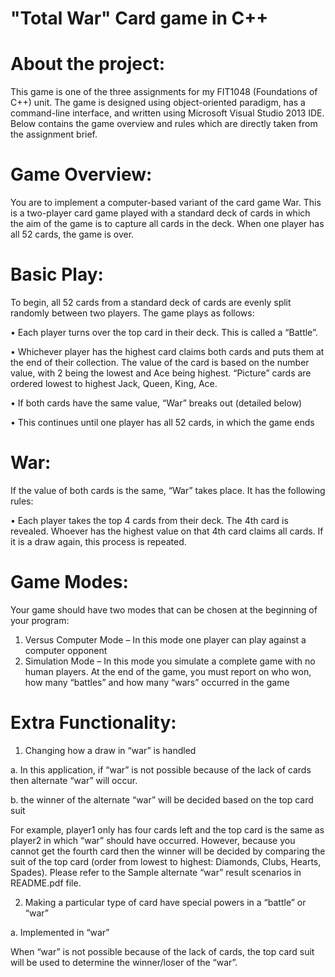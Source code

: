 # "Total War" Card game in C++

# About the project:
This game is one of the three assignments for my FIT1048 (Foundations of C++) unit. The game is designed using object-oriented paradigm, has a command-line interface, and written using Microsoft Visual Studio 2013 IDE. Below contains the game overview and rules which are directly taken from the assignment brief.

# Game Overview:
You are to implement a computer-based variant of the card game War. This is a two-player card game played with a standard deck of cards in which the aim of the game is to capture all cards in the deck. When one player has all 52 cards, the game is over.

# Basic Play:
To begin, all 52 cards from a standard deck of cards are evenly split randomly between two players.
The game plays as follows:

• Each player turns over the top card in their deck. This is called a “Battle”.

• Whichever player has the highest card claims both cards and puts them at the end of their
collection. The value of the card is based on the number value, with 2 being the lowest and
Ace being highest. “Picture” cards are ordered lowest to highest Jack, Queen, King, Ace.

• If both cards have the same value, “War” breaks out (detailed below)

• This continues until one player has all 52 cards, in which the game ends

# War:
If the value of both cards is the same, “War” takes place. It has the following rules:

• Each player takes the top 4 cards from their deck. The 4th card is revealed. Whoever has the
highest value on that 4th card claims all cards. If it is a draw again, this process is repeated.

# Game Modes:
Your game should have two modes that can be chosen at the beginning of your program:
1. Versus Computer Mode – In this mode one player can play against a computer opponent
2. Simulation Mode – In this mode you simulate a complete game with no human players. At
the end of the game, you must report on who won, how many “battles” and how many
“wars” occurred in the game

# Extra Functionality:
1. Changing how a draw in “war” is handled
  
  a. In this application, if “war” is not possible because of the lack of cards then alternate “war” will occur.
  
  b. the winner of the alternate “war” will be decided based on the top card suit
  
  For example, player1 only has four cards left and the top card is the same as player2 in which “war” should have occurred.       However, because you cannot get the fourth card then the winner will be decided by comparing the suit of the top card (order from lowest to highest: Diamonds, Clubs, Hearts, Spades). Please refer to the Sample alternate “war” result scenarios in README.pdf file.
  
2. Making a particular type of card have special powers in a “battle” or “war”

  a. Implemented in “war”
  
  When “war” is not possible because of the lack of cards, the top card suit will be used to determine the winner/loser of the “war”.
